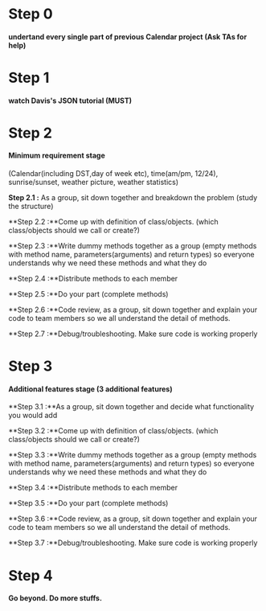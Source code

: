 # Step 0 

#### undertand every single part of previous Calendar project (Ask TAs for help)

# Step 1 

#### watch Davis's JSON tutorial (MUST)

# Step 2 

#### Minimum requirement stage

(Calendar(including DST,day of week etc), time(am/pm, 12/24), sunrise/sunset, weather picture, weather statistics) 

**Step 2.1 :** As a group, sit down together and breakdown the problem (study the structure)

**Step 2.2 :**Come up with definition of class/objects. (which class/objects should we call or create?)

**Step 2.3 :**Write dummy methods together as a group (empty methods with method name, parameters(arguments) and return types) so everyone understands why we need these methods and what they do

**Step 2.4 :**Distribute methods to each member

**Step 2.5 :**Do your part (complete methods)

**Step 2.6 :**Code review, as a group, sit down together and explain your code to team members so we all understand the detail of methods.

**Step 2.7 :**Debug/troubleshooting. Make sure code is working properly

# Step 3 

#### Additional features stage (3 additional features)

**Step 3.1 :**As a group, sit down together and decide what functionality you would add

**Step 3.2 :**Come up with definition of class/objects. (which class/objects should we call or create?)

**Step 3.3 :**Write dummy methods together as a group (empty methods with method name, parameters(arguments) and return types) so everyone understands why we need these methods and what they do

**Step 3.4 :**Distribute methods to each member

**Step 3.5 :**Do your part (complete methods)

**Step 3.6 :**Code review, as a group, sit down together and explain your code to team members so we all understand the detail of methods.

**Step 3.7 :**Debug/troubleshooting. Make sure code is working properly

# Step 4 

#### Go beyond. Do more stuffs.
